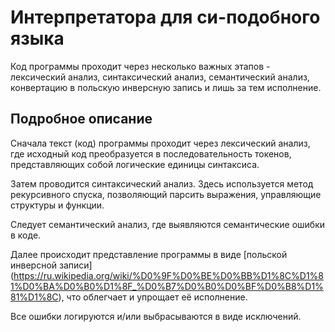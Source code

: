 # Интерпретатора для си-подобного языка

Код программы проходит через несколько важных этапов - лексический анализ, синтаксический анализ, семантический анализ, конвертацию в польскую инверсную запись и лишь за тем исполнение. 

## Подробное описание

Сначала текст (код) программы  проходит через лексический анализ, где исходный код преобразуется в последовательность токенов, представляющих собой логические единицы синтаксиса. 

Затем проводится синтаксический анализ. Здесь используется метод рекурсивного спуска, позволяющий парсить выражения, управляющие структуры и функции. 

Следует семантический анализ, где выявляются семантические ошибки в коде.

Далее происходит представление программы в виде [польской инверсной записи] (https://ru.wikipedia.org/wiki/%D0%9F%D0%BE%D0%BB%D1%8C%D1%81%D0%BA%D0%B0%D1%8F_%D0%B7%D0%B0%D0%BF%D0%B8%D1%81%D1%8C), что облегчает и упрощает её исполнение.

Все ошибки логируются и/или выбрасываются в виде исключений.
